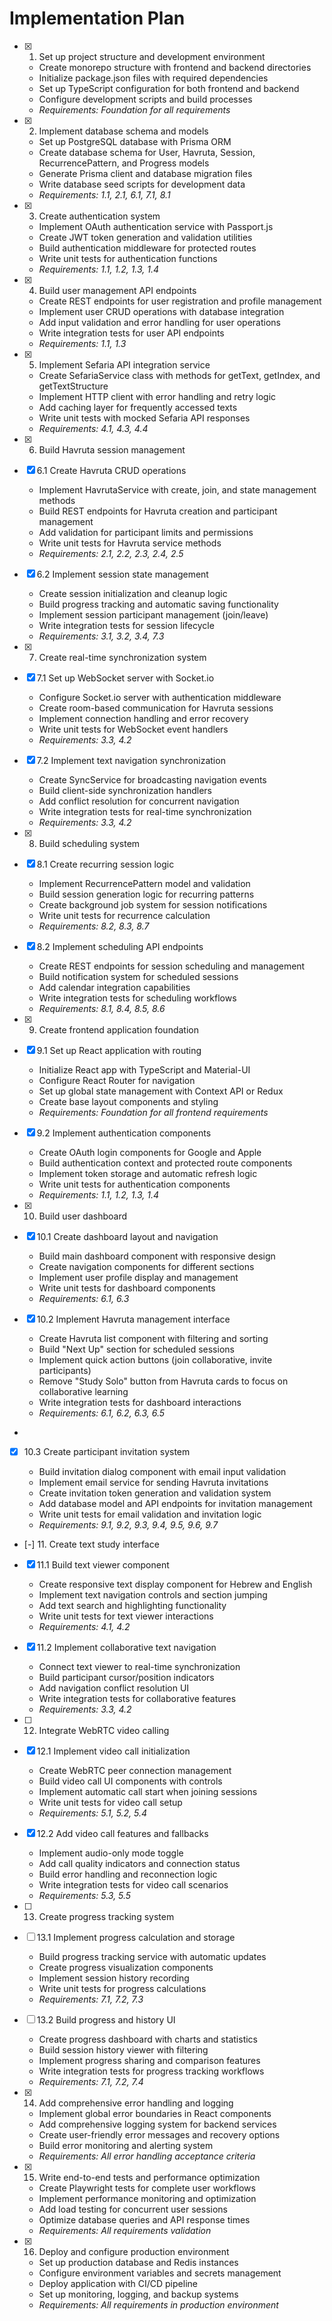 # Implementation Plan

- [x] 1. Set up project structure and development environment






  - Create monorepo structure with frontend and backend directories
  - Initialize package.json files with required dependencies
  - Set up TypeScript configuration for both frontend and backend
  - Configure development scripts and build processes
  - _Requirements: Foundation for all requirements_

- [x] 2. Implement database schema and models





  - Set up PostgreSQL database with Prisma ORM
  - Create database schema for User, Havruta, Session, RecurrencePattern, and Progress models
  - Generate Prisma client and database migration files
  - Write database seed scripts for development data
  - _Requirements: 1.1, 2.1, 6.1, 7.1, 8.1_

- [x] 3. Create authentication system






  - Implement OAuth authentication service with Passport.js
  - Create JWT token generation and validation utilities
  - Build authentication middleware for protected routes
  - Write unit tests for authentication functions
  - _Requirements: 1.1, 1.2, 1.3, 1.4_

- [x] 4. Build user management API endpoints




  - Create REST endpoints for user registration and profile management
  - Implement user CRUD operations with database integration
  - Add input validation and error handling for user operations
  - Write integration tests for user API endpoints
  - _Requirements: 1.1, 1.3_

- [x] 5. Implement Sefaria API integration service




  - Create SefariaService class with methods for getText, getIndex, and getTextStructure
  - Implement HTTP client with error handling and retry logic
  - Add caching layer for frequently accessed texts
  - Write unit tests with mocked Sefaria API responses
  - _Requirements: 4.1, 4.3, 4.4_

- [x] 6. Build Havruta session management



- [x] 6.1 Create Havruta CRUD operations


  - Implement HavrutaService with create, join, and state management methods
  - Build REST endpoints for Havruta creation and participant management
  - Add validation for participant limits and permissions
  - Write unit tests for Havruta service methods
  - _Requirements: 2.1, 2.2, 2.3, 2.4, 2.5_

- [x] 6.2 Implement session state management


  - Create session initialization and cleanup logic
  - Build progress tracking and automatic saving functionality
  - Implement session participant management (join/leave)
  - Write integration tests for session lifecycle
  - _Requirements: 3.1, 3.2, 3.4, 7.3_

- [x] 7. Create real-time synchronization system




- [x] 7.1 Set up WebSocket server with Socket.io


  - Configure Socket.io server with authentication middleware
  - Create room-based communication for Havruta sessions
  - Implement connection handling and error recovery
  - Write unit tests for WebSocket event handlers
  - _Requirements: 3.3, 4.2_


- [x] 7.2 Implement text navigation synchronization

  - Create SyncService for broadcasting navigation events
  - Build client-side synchronization handlers
  - Add conflict resolution for concurrent navigation
  - Write integration tests for real-time synchronization
  - _Requirements: 3.3, 4.2_

- [x] 8. Build scheduling system







- [x] 8.1 Create recurring session logic



  - Implement RecurrencePattern model and validation
  - Build session generation logic for recurring patterns
  - Create background job system for session notifications
  - Write unit tests for recurrence calculation
  - _Requirements: 8.2, 8.3, 8.7_


- [x] 8.2 Implement scheduling API endpoints

  - Create REST endpoints for session scheduling and management
  - Build notification system for scheduled sessions
  - Add calendar integration capabilities
  - Write integration tests for scheduling workflows
  - _Requirements: 8.1, 8.4, 8.5, 8.6_

- [x] 9. Create frontend application foundation






- [x] 9.1 Set up React application with routing


  - Initialize React app with TypeScript and Material-UI
  - Configure React Router for navigation
  - Set up global state management with Context API or Redux
  - Create base layout components and styling
  - _Requirements: Foundation for all frontend requirements_



- [x] 9.2 Implement authentication components

  - Create OAuth login components for Google and Apple
  - Build authentication context and protected route components
  - Implement token storage and automatic refresh logic
  - Write unit tests for authentication components
  - _Requirements: 1.1, 1.2, 1.3, 1.4_

- [x] 10. Build user dashboard





- [x] 10.1 Create dashboard layout and navigation


  - Build main dashboard component with responsive design
  - Create navigation components for different sections
  - Implement user profile display and management
  - Write unit tests for dashboard components
  - _Requirements: 6.1, 6.3_

- [x] 10.2 Implement Havruta management interface










  - Create Havruta list component with filtering and sorting
  - Build "Next Up" section for scheduled sessions
  - Implement quick action buttons (join collaborative, invite participants)
  - Remove "Study Solo" button from Havruta cards to focus on collaborative learning
  - Write integration tests for dashboard interactions
  - _Requirements: 6.1, 6.2, 6.3, 6.5_
-

- [x] 10.3 Create participant invitation system




  - Build invitation dialog component with email input validation
  - Implement email service for sending Havruta invitations
  - Create invitation token generation and validation system
  - Add database model and API endpoints for invitation management
  - Write unit tests for email validation and invitation logic
  - _Requirements: 9.1, 9.2, 9.3, 9.4, 9.5, 9.6, 9.7_

- [-] 11. Create text study interface


- [x] 11.1 Build text viewer component







  - Create responsive text display component for Hebrew and English
  - Implement text navigation controls and section jumping
  - Add text search and highlighting functionality
  - Write unit tests for text viewer interactions
  - _Requirements: 4.1, 4.2_

- [x] 11.2 Implement collaborative text navigation




  - Connect text viewer to real-time synchronization
  - Build participant cursor/position indicators
  - Add navigation conflict resolution UI
  - Write integration tests for collaborative features
  - _Requirements: 3.3, 4.2_

- [ ] 12. Integrate WebRTC video calling









- [x] 12.1 Implement video call initialization


  - Create WebRTC peer connection management
  - Build video call UI components with controls
  - Implement automatic call start when joining sessions
  - Write unit tests for video call setup
  - _Requirements: 5.1, 5.2, 5.4_

- [x] 12.2 Add video call features and fallbacks


  - Implement audio-only mode toggle
  - Add call quality indicators and connection status
  - Build error handling and reconnection logic
  - Write integration tests for video call scenarios
  - _Requirements: 5.3, 5.5_

- [ ] 13. Create progress tracking system
- [ ] 13.1 Implement progress calculation and storage
  - Build progress tracking service with automatic updates
  - Create progress visualization components
  - Implement session history recording
  - Write unit tests for progress calculations
  - _Requirements: 7.1, 7.2, 7.3_

- [ ] 13.2 Build progress and history UI
  - Create progress dashboard with charts and statistics
  - Build session history viewer with filtering
  - Implement progress sharing and comparison features
  - Write integration tests for progress tracking workflows
  - _Requirements: 7.1, 7.2, 7.4_

- [x] 14. Add comprehensive error handling and logging





  - Implement global error boundaries in React components
  - Add comprehensive logging system for backend services
  - Create user-friendly error messages and recovery options
  - Build error monitoring and alerting system
  - _Requirements: All error handling acceptance criteria_

- [x] 15. Write end-to-end tests and performance optimization






  - Create Playwright tests for complete user workflows
  - Implement performance monitoring and optimization
  - Add load testing for concurrent user sessions
  - Optimize database queries and API response times
  - _Requirements: All requirements validation_

- [x] 16. Deploy and configure production environment






  - Set up production database and Redis instances
  - Configure environment variables and secrets management
  - Deploy application with CI/CD pipeline
  - Set up monitoring, logging, and backup systems
  - _Requirements: All requirements in production environment_